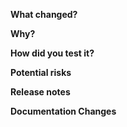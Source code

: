<!-- Describe what has changed in this PR -->
**What changed?**


<!-- Tell your future self why have you made these changes -->
**Why?**


<!-- How have you verified this change? Tested locally? Added a unit test? -->
**How did you test it?**


<!-- Assuming the worst case, what can be broken? -->
**Potential risks**

 <!-- Is it notable for release? If so, please mention it, and also update CHANGELOG.md -->
**Release notes**

<!-- Is there any documentation updates should be made for config, https://cadenceworkflow.io/docs/operation-guide/setup/ ? If so, please open an PR in https://github.com/uber/cadence-docs -->
**Documentation Changes**

